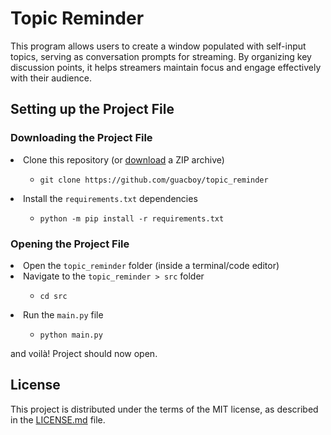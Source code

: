 <h1>
  Topic Reminder
</h1>
This program allows users to create a window populated with self-input topics, serving as conversation prompts for streaming. By organizing key discussion points, it helps streamers maintain focus and engage effectively with their audience.
<h2>
  Setting up the Project File
</h2>
<h3>
  Downloading the Project File
</h3>
<li>
  Clone this repository (or <a href="https://github.com/guacboy/topic_reminder/archive/refs/heads/main.zip">download</a> a ZIP archive)
</li>
<ul>
  <ul>
    <li>
      <code>git clone https://github.com/guacboy/topic_reminder</code>
    </li>
  </ul>
</ul>
<li>
  Install the <code>requirements.txt</code> dependencies
</li>
<ul>
  <ul>
    <li>
      <code>python -m pip install -r requirements.txt</code>
    </li>
  </ul>
</ul>
<h3>
  Opening the Project File
</h3>
<li>
  Open the <code>topic_reminder</code> folder (inside a terminal/code editor)
</li>
<li>
  Navigate to the <code>topic_reminder > src</code> folder
</li>
<ul>
  <ul>
    <li>
      <code>cd src</code>
    </li>
  </ul>
</ul>
<li>
  Run the <code>main.py</code> file
</li>
<ul>
  <ul>
    <li>
      <code>python main.py</code>
    </li>
  </ul>
</ul>
and voilà! Project should now open.
<h2>
  License
</h2>
This project is distributed under the terms of the MIT license, as described in the <a href="https://github.com/guacboy/topic_reminder/blob/main/LICENSE">LICENSE.md</a> file.
